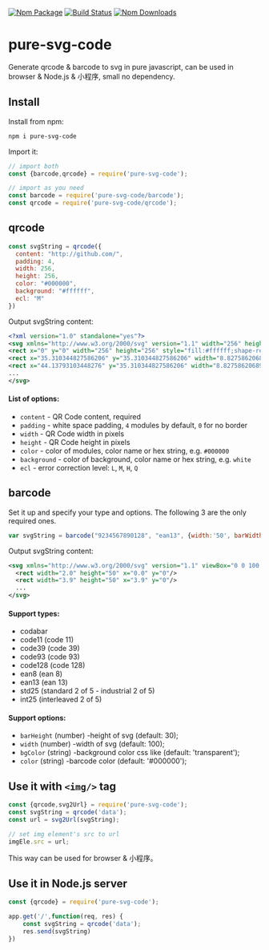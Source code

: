 [![Npm Package](https://img.shields.io/npm/v/pure-svg-code.svg?style=flat-square)](https://www.npmjs.com/package/pure-svg-code)
[![Build Status](https://img.shields.io/travis/gwuhaolin/pure-svg-code.svg?style=flat-square)](https://travis-ci.org/gwuhaolin/pure-svg-code)
[![Npm Downloads](http://img.shields.io/npm/dm/pure-svg-code.svg?style=flat-square)](https://www.npmjs.com/package/pure-svg-code)


# pure-svg-code
Generate qrcode & barcode to svg in pure javascript, can be used in browser & Node.js & 小程序, small no dependency.

## Install
Install from npm:
```bash
npm i pure-svg-code
```
Import it:
```js
// import both
const {barcode,qrcode} = require('pure-svg-code');

// import as you need
const barcode = require('pure-svg-code/barcode');
const qrcode = require('pure-svg-code/qrcode');
```

## qrcode
```js
const svgString = qrcode({
  content: "http://github.com/",
  padding: 4,
  width: 256,
  height: 256,
  color: "#000000",
  background: "#ffffff",
  ecl: "M"    
})
```

Output svgString content:
```xml
<?xml version="1.0" standalone="yes"?>
<svg xmlns="http://www.w3.org/2000/svg" version="1.1" width="256" height="256">
<rect x="0" y="0" width="256" height="256" style="fill:#ffffff;shape-rendering:crispEdges;"/>
<rect x="35.310344827586206" y="35.310344827586206" width="8.827586206896552" height="8.827586206896552" style="fill:#000000;shape-rendering:crispEdges;"/>
<rect x="44.13793103448276" y="35.310344827586206" width="8.827586206896552" height="8.827586206896552" style="fill:#000000;shape-rendering:crispEdges;"/>
...
</svg>
```

#### List of options:
- `content` - QR Code content, required
- `padding` - white space padding, `4` modules by default, `0` for no border
- `width` - QR Code width in pixels
- `height` - QR Code height in pixels
- `color` - color of modules, color name or hex string, e.g. `#000000`
- `background` - color of background, color name or hex string, e.g. `white`
- `ecl` - error correction level: `L`, `M`, `H`, `Q`

## barcode
Set it up and specify your type and options. The following 3 are the only
required ones.

```javascript
var svgString = barcode("9234567890128", "ean13", {width:'50', barWidth:1, barHeight:50});
```

Output svgString content:
```xml
<svg xmlns="http://www.w3.org/2000/svg" version="1.1" viewBox="0 0 100 50" >
  <rect width="2.0" height="50" x="0.0" y="0"/>
  <rect width="3.9" height="50" x="3.9" y="0"/>
  ...
</svg>
```
#### Support types:
- codabar
- code11 (code 11)
- code39 (code 39)
- code93 (code 93)
- code128 (code 128)
- ean8 (ean 8)
- ean13 (ean 13)
- std25 (standard 2 of 5 - industrial 2 of 5)
- int25 (interleaved 2 of 5)

#### Support options:
- `barHeight` (number) -height of svg (default: 30);
- `width` (number) -width of svg (default: 100);
- `bgColor` (string) -background color css like (default: 'transparent');
- `color` (string) -barcode color (default: '#000000');


## Use it with `<img/>` tag
```js
const {qrcode,svg2Url} = require('pure-svg-code');
const svgString = qrcode('data');
const url = svg2Url(svgString);

// set img element's src to url
imgEle.src = url;
```
This way can be used for browser & 小程序。

## Use it in Node.js server
```js
const {qrcode} = require('pure-svg-code');

app.get('/',function(req, res) {
    const svgString = qrcode('data');
    res.send(svgString)
})
```
